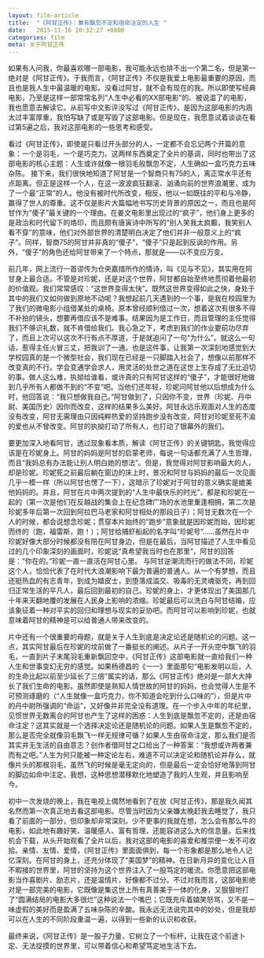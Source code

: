 ```yaml
---
layout: film-article
title:  "《阿甘正传》：兼有飘忽不定和宿命注定的人生 "
date:   2015-11-16 10:32:27 +0800
categories: film
meta: 关于阿甘正传
---
```

     
如果有人问我，你最喜欢哪一部电影，我可能永远也排不出一个第二名，但是第一绝对是《阿甘正传》。于我而言，《阿甘正传》不仅是我爱上电影最重要的原因，而且也是我人生中最温暖的电影。没看过阿甘，就不会有现在的我。所以即使写经典电影，乃至是这样一部常常名列“人生中必看的XX部电影”的、被说滥了的电影，我也愿意去解读它。从前写中文影评没写过《阿甘正传》，是因为这部电影的内涵太过丰富厚重，我怕写缺了或是写毁了这部电影。但是现在，我愿意试着谈谈在看过第5遍之后，我对这部电影的一些思考和感受。

看过《阿甘正传》，即使是只看过开头部分的人，一定都不会忘记两个开篇的意象：一个是羽毛，一个是巧克力。这两样东西奠定了全片的基调，同时也带出了这部电影的核心主题：人生或许就像一根羽毛般飘忽不定，人生确如一盒巧克力五味杂陈。
接下来，我们很快地知道了阿甘是一个智商只有75的人，离正常水平还有点距离。但正是这样一个人，在这一波波疯狂翻滚、汹涌向前的世界浪潮里，成为了一个最“正常”的人。他没有被时代所改变，相反，他以一如既往的平和与冷静，赢得了世人的尊重。这不仅是影片大篇幅地书写历史背景的原因之一，而且也是阿甘作为“傻子”最关键的一个理由。在姜文电影里出现过的“疯子”，他们身上更多的是政治和时代留下的烙印，而且颇有唐寅诗中所写的“别人笑我太疯癫，我笑别人看不穿”的意味，他们对外部世界的清楚明白决定了他们并非一般意义上的“疯子”。同样，智商75的阿甘并非真的“傻子”，“傻子”只是起到反讽的作用。另外，“傻子”的角色还给阿甘带来了一个特点，那就是——以不变应万变。

前几年，网上流行一首谬传为仓央嘉措所作的情诗，叫《见与不见》，其实用在阿甘身上最合适。不管是对珍妮，还是对这个世界，阿甘都自始至终地贯彻着他最初的价值观。我们常常感叹：“这世界变得太快”。既然这世界变得如此之快，身处于其中的我们又如何做到原地不动呢？我想起前几天遇到的一个事，是我在校园里为了我们的微电影小组借某处的桌椅。原本曾经顺利借过一次，想着这次有很多不得不补拍的镜头，想要再借应该不是难事。结果因为是工作日，而且管理的主任觉得我们不够识礼数，就不肯借给我们。我心急之下，考虑到我们的作业要前功尽弃了，而且上次可以这次不行有点不厚道，于是就追问了一句“为什么”。就这么一句话，惹得主任火冒三丈，把我训了一通。也是这件事，让我第一次深刻地感觉到大学校园真的是一个微型社会，我们现在已经是一只脚踏入社会了，想像以前那样不改变真的不行。学会变通学会求人，用灵活的处世之道在这世上生存成了无比迫切的事。做人这么难，执拗给谁看，或许真的只有阿甘这样的“傻子”，才能很好地做到几乎所有人都做不到的“不变”吧。当他们还年轻，珍妮问阿甘他以后想成为什么时，他回答说：“我只想做我自己。”阿甘做到了，只因你不变，世界（珍妮、丹中尉、美国历史）因你而改变，这样的结果多么美好。阿甘永远乐观面对人生的态度没有改变，阿甘无需理由只因纯粹热爱的坚持跑步没有改变，阿甘对珍妮至死不渝的爱也从不曾改变。阿甘的执拗打动了所有人，也打动了银幕外的我们。

要更加深入地看阿甘，透过现象看本质，解读《阿甘正传》的关键钥匙，我觉得应该是在珍妮身上。阿甘的妈妈是阿甘的启蒙老师，每说一句话都充满了人生哲理，而且“我妈总有办法能让别人明白她的想法”。但是，我觉得对阿甘影响最大的人，却是珍妮。珍妮死之前最后躺在窗边的床上时，景况和阿甘与妈妈的最后一次见面几乎一模一样（所以阿甘也愣了一下），这暗示了珍妮对于阿甘的意义确实是媲美他妈妈的。并且，阿甘在片中两次提到的“人生中最快乐的时光”，都是和珍妮在一起的（第一次是他们在反越战的集会上在纪念碑广场的水池里重逢相拥，第二次是珍妮多年后第一次回到阿拉巴马老家和阿甘相处的那段日子）；阿甘无数次在一个人的时候，都会说想念珍妮；贯穿本片始终的“跑步”意象就是因珍妮而始，因珍妮而终的（跑，福雷斯，跑！）；阿甘给捕虾船起的名字叫“珍妮号”……虽然在片中珍妮好像大部分时候都没有陪在阿甘身边，但是在最后，当阿甘描述了人生中看见过的几个印象深刻的画面时，珍妮说“真希望我当时也在那里”，阿甘的回答是：“你在的。”珍妮一直一直活在阿甘心里。
与阿甘逆潮流而行的做法不同，珍妮这个人，恰恰代表了在时代大浪潮影响下最为普遍的普通人。从一个有梦想，而且还挺热血的有志青年，到成为嬉皮士，到堕落成滥交、吸毒的无灵魂驱壳，再到回归正常生活的平凡人，最后回到最初的自己。珍妮的身上，才更体现出了美国那几十年来天翻地覆的发展在人民身上影响的浓缩。珍妮最后可以洗白与阿甘结婚，应该象征着一种对平实的回归和理想与现实的妥协吧。而阿甘可以影响到珍妮，也就意味着阿甘的精神是可以给普通人带来改变的。

片中还有一个很重要的母题，就是关于人生到底是决定论还是随机论的问题。这一点，其实阿甘最后在珍妮的坟前做了一番挺长的阐述。从片子一开头空中飘飞的羽毛，一直到片子末尾羽毛重新飘回空中，《阿甘正传》这部电影就一直给我们一种人生和世事变幻无穷的感觉。如果杨德昌的《一一》里面那句“电影发明以后，人的生命比起以前至少延长了三倍”属实的话，那么《阿甘正传》绝对是一部大大抻长了我们生命的电影。虽然即使是熟知人情世故的阿甘的妈妈，也会觉得人生是不可预测琢磨的（“人生就像一盒巧克力，你不知道会吃到什么口味的”），但是片中的丹中尉所强调的“命运”，又好像并非完全没有道理。在一个步入中年的年纪里，见惯世界无数离合的阿甘也产生了这样的困惑：人生到底是飘忽不定的，还是由宿命注定？这其实就是一个选择决定论还是随机论的问题。如果人生是飘忽不定的，那么是否完全就像羽毛飘飞一样无规律可循？如果人生由宿命注定，那么我们是否其实并无生活的自由意志？创作者借阿甘之口给出了一种答案：“我想或许两者兼而有之吧。”人生为何只能被一种定论左右，难道不可以决定论和随机论并存么，就像片头的那根羽毛，虽然飞的时候是毫无定向的，但是最后一定会恰好地落到阿甘的脚边如命中注定。我想，这种思想潜移默化地塑造了我的人生观，并且影响至今。

初中一次发烧的晚上，我在电视上偶然地看到了在放《阿甘正传》，那是我久闻其名然而第一次真正地去看这部电影。尽管当时因为父亲嫌太晚赶我去睡觉了，我只看了前面的一部分，但印象却非常深刻。少不更事的我就在想，怎么会有那么牛的电影，如此地有趣好笑、温暖感人、富有哲理，还能容进这么大的信息量。后来找机会下载，从头开始观看了全片以后，我对这部的电影的喜爱和推崇便一发不可收拾。亲情、友情、爱情，《阿甘正传》里面面俱到，每一个形象都是那么地令人记忆深刻。在阿甘的身上，还充分体现了“美国梦”的精神。在日新月异的变化让人目不暇接的世界里，阿甘的坚持为这个世界注入了一股笃定的暖流。你愿意把这部电影当作喜剧片、励志片，还是温情片，好像都不过分。不过对我而言，这部电影绝对是一部完美的电影，它既像是集这世上所有真善美于一体的化身，又狠狠地打了“圆满结局的电影大多很烂”这种说法一个嘴巴；它既充斥着嬉笑怒骂，又不是一味虚假的美好而是盈满了五味杂陈的辛酸。我永远无法说完其中的妙处，但是我却可以在人生的不同阶段重温一遍，以得到一些新的认识和收获。

最终来说，《阿甘正传》是一股子力量，它树立了一个标杆，让我在这个前途卜定、无法捉摸的世界里，可以带着信心和希望笃定地生活下去。


